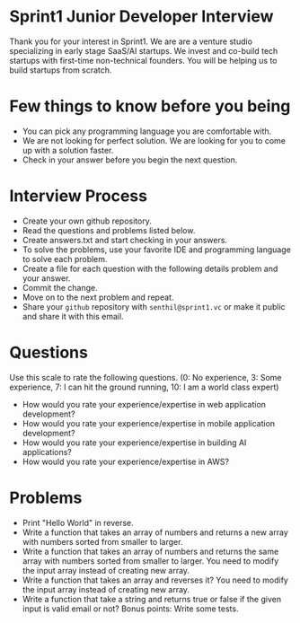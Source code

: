 # Sprint1 Junior Developer Interview

Thank you for your interest in Sprint1. We are are a venture studio specializing in early stage SaaS/AI startups. We invest and co-build tech startups with first-time non-technical founders. You will be helping us to build startups from scratch.

# Few things to know before you being
- You can pick any programming language you are comfortable with.
- We are not looking for perfect solution. We are looking for you to come up with a solution faster.
- Check in your answer before you begin the next question.

# Interview Process
- Create your own github repository.
- Read the questions and problems listed below.
- Create answers.txt and start checking in your answers.
- To solve the problems, use your favorite IDE and programming language to solve each problem.
- Create a file for each question with the following details problem and your answer.
- Commit the change.
- Move on to the next problem and repeat.
- Share your `github` repository with `senthil@sprint1.vc` or make it public and share it with this email.

# Questions
Use this scale to rate the following questions. (0: No experience, 3: Some experience, 7: I can hit the ground running, 10: I am a world class expert)
- How would you rate your experience/expertise in web application development?
- How would you rate your experience/expertise in mobile application development?
- How would you rate your experience/expertise in building AI applications?
- How would you rate your experience/expertise in AWS?

# Problems
- Print "Hello World" in reverse.
- Write a function that takes an array of numbers and returns a new array with numbers sorted from smaller to larger.
- Write a function that takes an array of numbers and returns the same array with numbers sorted from smaller to larger. You need to modify the input array instead of creating new array.
- Write a function that takes an array and reverses it? You need to modify the input array instead of creating new array.
- Write a function that take a string and returns true or false if the given input is valid email or not? Bonus points: Write some tests.
